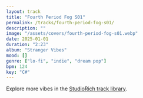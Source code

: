 ```yaml
---
layout: track
title: "Fourth Period Fog S01"
permalink: /tracks/fourth-period-fog-s01/
description: ""
image: "/assets/covers/fourth-period-fog-s01.webp"
date: 2025-01-01
duration: "2:23"
album: "Stranger Vibes"
mood: []
genre: ["lo-fi", "indie", "dream pop"]
bpm: 124
key: "C#"
---
```


Explore more vibes in the [StudioRich track library](/tracks/).
